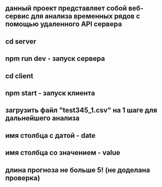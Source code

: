 ## данный проект представляет собой веб-сервис для анализа временных рядов с помощью удаленного API сервера

## cd server
## npm run dev - запуск сервера

## cd client
## npm start - запуск клиента

## загрузить файл "test345_1.csv" на 1 шаге для дальнейшего анализа

## имя столбца с датой - date
## имя столбца со значением - value
## длина прогноза не больше 5! (не доделана проверка)
